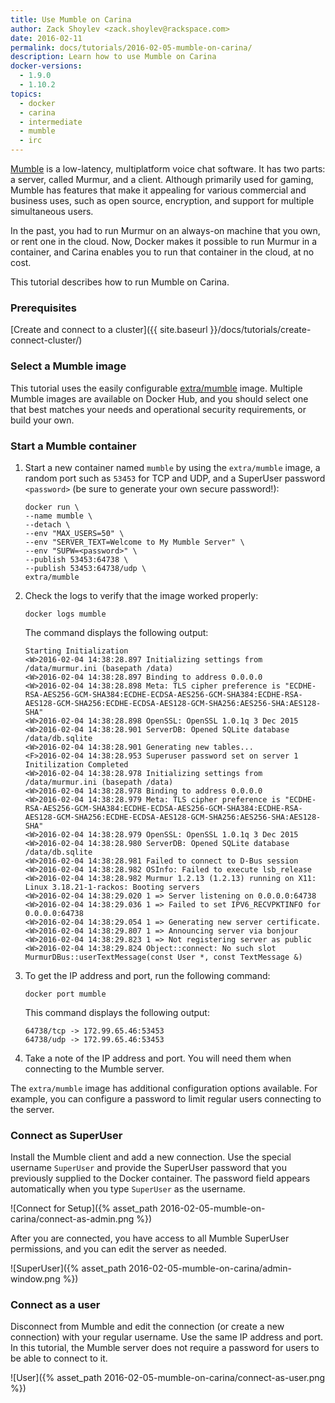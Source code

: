 ```yaml
---
title: Use Mumble on Carina
author: Zack Shoylev <zack.shoylev@rackspace.com>
date: 2016-02-11
permalink: docs/tutorials/2016-02-05-mumble-on-carina/
description: Learn how to use Mumble on Carina
docker-versions:
  - 1.9.0
  - 1.10.2
topics:
  - docker
  - carina
  - intermediate
  - mumble
  - irc  
---
```


[Mumble](http://wiki.mumble.info/wiki/Main_Page) is a low-latency, multiplatform voice chat software. It has two parts: a server, called Murmur, and a client. Although primarily used for gaming, Mumble has features that make it appealing for various commercial and business uses, such as open source, encryption, and support for multiple simultaneous users.

In the past, you had to run Murmur on an always-on machine that you own, or rent one in the cloud. Now, Docker makes it possible to run Murmur in a container, and Carina enables you to run that container in the cloud, at no cost.

This tutorial describes how to run Mumble on Carina.

### Prerequisites

[Create and connect to a cluster]({{ site.baseurl }}/docs/tutorials/create-connect-cluster/)

### Select a Mumble image

This tutorial uses the easily configurable [extra/mumble](https://hub.docker.com/r/extra/mumble/) image. Multiple Mumble images are available on Docker Hub, and you should select one that best matches your needs and operational security requirements, or build your own.

### Start a Mumble container

1. Start a new container named `mumble` by using the `extra/mumble` image, a random port such as `53453` for TCP and UDP, and a SuperUser password `<password>` (be sure to generate your own secure password!):

    ```
    docker run \
    --name mumble \
    --detach \
    --env "MAX_USERS=50" \
    --env "SERVER_TEXT=Welcome to My Mumble Server" \
    --env "SUPW=<password>" \
    --publish 53453:64738 \
    --publish 53453:64738/udp \
    extra/mumble
    ```

1. Check the logs to verify that the image worked properly:

    ```
    docker logs mumble
    ```

    The command displays the following output:

    ```
    Starting Initialization
    <W>2016-02-04 14:38:28.897 Initializing settings from /data/murmur.ini (basepath /data)
    <W>2016-02-04 14:38:28.897 Binding to address 0.0.0.0
    <W>2016-02-04 14:38:28.898 Meta: TLS cipher preference is "ECDHE-RSA-AES256-GCM-SHA384:ECDHE-ECDSA-AES256-GCM-SHA384:ECDHE-RSA-AES128-GCM-SHA256:ECDHE-ECDSA-AES128-GCM-SHA256:AES256-SHA:AES128-SHA"
    <W>2016-02-04 14:38:28.898 OpenSSL: OpenSSL 1.0.1q 3 Dec 2015
    <W>2016-02-04 14:38:28.901 ServerDB: Opened SQLite database /data/db.sqlite
    <W>2016-02-04 14:38:28.901 Generating new tables...
    <F>2016-02-04 14:38:28.953 Superuser password set on server 1
    Initilization Completed
    <W>2016-02-04 14:38:28.978 Initializing settings from /data/murmur.ini (basepath /data)
    <W>2016-02-04 14:38:28.978 Binding to address 0.0.0.0
    <W>2016-02-04 14:38:28.979 Meta: TLS cipher preference is "ECDHE-RSA-AES256-GCM-SHA384:ECDHE-ECDSA-AES256-GCM-SHA384:ECDHE-RSA-AES128-GCM-SHA256:ECDHE-ECDSA-AES128-GCM-SHA256:AES256-SHA:AES128-SHA"
    <W>2016-02-04 14:38:28.979 OpenSSL: OpenSSL 1.0.1q 3 Dec 2015
    <W>2016-02-04 14:38:28.980 ServerDB: Opened SQLite database /data/db.sqlite
    <W>2016-02-04 14:38:28.981 Failed to connect to D-Bus session
    <W>2016-02-04 14:38:28.982 OSInfo: Failed to execute lsb_release
    <W>2016-02-04 14:38:28.982 Murmur 1.2.13 (1.2.13) running on X11: Linux 3.18.21-1-rackos: Booting servers
    <W>2016-02-04 14:38:29.020 1 => Server listening on 0.0.0.0:64738
    <W>2016-02-04 14:38:29.036 1 => Failed to set IPV6_RECVPKTINFO for 0.0.0.0:64738
    <W>2016-02-04 14:38:29.054 1 => Generating new server certificate.
    <W>2016-02-04 14:38:29.807 1 => Announcing server via bonjour
    <W>2016-02-04 14:38:29.823 1 => Not registering server as public
    <W>2016-02-04 14:38:29.824 Object::connect: No such slot MurmurDBus::userTextMessage(const User *, const TextMessage &)
    ```

1. To get the IP address and port, run the following command:

    ```
    docker port mumble
    ```
    
    This command displays the following output:
    
    ```
    64738/tcp -> 172.99.65.46:53453
    64738/udp -> 172.99.65.46:53453
    ```

1. Take a note of the IP address and port. You will need them when connecting to the Mumble server.

The `extra/mumble` image has additional configuration options available. For example, you can configure a password to limit regular users connecting to the server.

### Connect as SuperUser

Install the Mumble client and add a new connection. Use the special username `SuperUser` and provide the SuperUser password that you previously supplied to the Docker container. The password field appears automatically when you type `SuperUser` as the username.

![Connect for Setup]({% asset_path 2016-02-05-mumble-on-carina/connect-as-admin.png %})

After you are connected, you have access to all Mumble SuperUser permissions, and you can edit the server as needed.

![SuperUser]({% asset_path 2016-02-05-mumble-on-carina/admin-window.png %})

### Connect as a user

Disconnect from Mumble and edit the connection (or create a new connection) with your regular username. Use the same IP address and port. In this tutorial, the Mumble server does not require a password for users to be able to connect to it.

![User]({% asset_path 2016-02-05-mumble-on-carina/connect-as-user.png %})